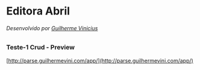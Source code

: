 # Editora Abril

###### Desenvolvido por [Guilherme Vinicius](http://guilhermevini.com)  


### Teste-1 Crud - Preview
[http://parse.guilhermevini.com/app/](http://parse.guilhermevini.com/app/)
